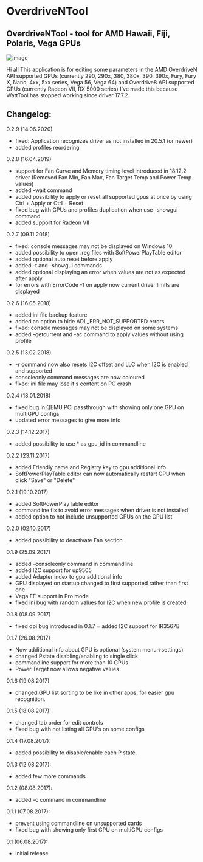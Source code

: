 # OverdriveNTool
OverdriveNTool - tool for AMD Hawaii, Fiji, Polaris, Vega GPUs
------------------------------------------------------------------
![image](https://user-images.githubusercontent.com/122867950/212854094-d495459b-5b7d-4d1b-831e-ab7a0fb0df6d.png)

Hi all
This application is for editing some parameters in the AMD OverdriveN API supported GPUs (currently 290, 290x, 380, 380x, 390, 390x, Fury, Fury X, Nano, 4xx, 5xx series, Vega 56, Vega 64) and Overdrive8 API supported GPUs (currently Radeon VII, RX 5000 series)
I've made this because WattTool has stopped working since driver 17.7.2.



## Changelog:

0.2.9 (14.06.2020)
+ fixed: Application recognizes driver as not installed in 20.5.1 (or newer)
+ added profiles reordering

0.2.8 (16.04.2019)
+ support for Fan Curve and Memory timing level introduced in 18.12.2 driver (Removed Fan Min, Fan Max, Fan Target Temp and Power Temp values)
+ added -wait command
+ added possibility to apply or reset all supported gpus at once by using Ctrl + Apply or Ctrl + Reset
+ fixed bug with GPUs and profiles duplication when use -showgui command
+ added support for Radeon VII

0.2.7 (09.11.2018)
+ fixed: console messages may not be displayed on Windows 10
+ added possibility to open .reg files with SoftPowerPlayTable editor
+ added optional auto reset before apply
+ added -t and -showgui commands
+ added optional displaying an error when values are not as expected after apply
+ for errors with ErrorCode -1 on apply now current driver limits are displayed

0.2.6 (16.05.2018)
+ added ini file backup feature
+ added an option to hide ADL_ERR_NOT_SUPPORTED errors
+ fixed: console messages may not be displayed on some systems
+ added -getcurrent and -ac command to apply values without using profile

0.2.5 (13.02.2018)
+ -r command now also resets I2C offset and LLC when I2C is enabled and supported
+ consoleonly command messages are now coloured
+ fixed: ini file may lose it's content on PC crash

0.2.4 (18.01.2018)
+ fixed bug in QEMU PCI passthrough with showing only one GPU on multiGPU configs
+ updated error messages to give more info

0.2.3 (14.12.2017)
+ added possibility to use * as gpu_id in commandline

0.2.2 (23.11.2017)
+ added Friendly name and Registry key to gpu additional info
+ SoftPowerPlayTable editor can now automatically restart GPU when click "Save" or "Delete"

0.2.1 (19.10.2017)
+ added SoftPowerPlayTable editor
+ commandline fix to avoid error messages when driver is not installed
+ added option to not include unsupported GPUs on the GPU list

0.2.0 (02.10.2017)
+ added possibility to deactivate Fan section

0.1.9 (25.09.2017)
+ added -consoleonly command in commandline
+ added I2C support for up9505
+ added Adapter index to gpu additional info
+ GPU displayed on startup changed to first supported rather than first one
+ Vega FE support in Pro mode
+ fixed ini bug with random values for I2C when new profile is created

0.1.8 (08.09.2017)
+ fixed dpi bug introduced in 0.1.7
= added I2C support for IR3567B

0.1.7 (26.08.2017)
+ Now additional info about GPU is optional (system menu->settings)
+ changed Pstate disabling/enabling to single click
+ commandline support for more than 10 GPUs
+ Power Target now allows negative values

0.1.6 (19.08.2017)
+ changed GPU list sorting to be like in other apps, for easier gpu recognition.

0.1.5 (18.08.2017):
+ changed tab order for edit controls
+ fixed bug with not listing all GPU's on some configs

0.1.4 (17.08.2017):
+ added possibility to disable/enable each P state.

0.1.3 (12.08.2017):
+ added few more commands

0.1.2 (08.08.2017):
+ added -c command in commandline

0.1.1 (07.08.2017):
+ prevent using commandline on unsupported cards
+ fixed bug with showing only first GPU on multiGPU configs

0.1 (06.08.2017):
+ initial release
